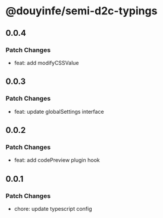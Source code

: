 # @douyinfe/semi-d2c-typings

## 0.0.4

### Patch Changes

- feat: add modifyCSSValue

## 0.0.3

### Patch Changes

- feat: update globalSettings interface

## 0.0.2

### Patch Changes

- feat: add codePreview plugin hook

## 0.0.1

### Patch Changes

- chore: update typescript config
